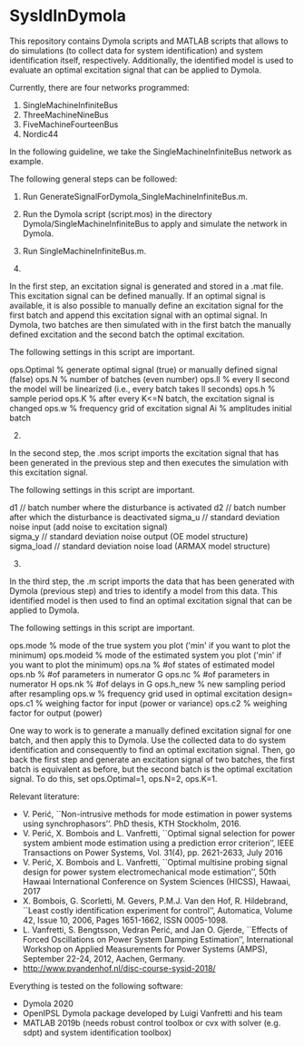 # SysIdInDymola

This repository contains Dymola scripts and MATLAB scripts that allows to do simulations (to collect data for system identification) and system identification itself, respectively. Additionally, the identified model is used to evaluate an optimal excitation signal that can be applied to Dymola.

Currently, there are four networks programmed:

1)	SingleMachineInfiniteBus
2)	ThreeMachineNineBus
3)	FiveMachineFourteenBus
4)	Nordic44

In the following guideline, we take the SingleMachineInfiniteBus network as example.

The following general steps can be followed:

1)	Run GenerateSignalForDymola_SingleMachineInfiniteBus.m.
2)	Run the Dymola script (script.mos) in the directory Dymola/SingleMachineInfiniteBus to apply and simulate the network in Dymola.
3)	Run SingleMachineInfiniteBus.m.

1)
In the first step, an excitation signal is generated and stored in a .mat file. This excitation signal can be defined manually. If an optimal signal is available, it is also possible to manually define an excitation signal for the first batch and append this excitation signal with an optimal signal. In Dymola, two batches are then simulated with in the first batch the manually defined excitation and the second batch the optimal excitation.

The following settings in this script are important.

ops.Optimal 	% generate optimal signal (true) or manually defined signal (false)
ops.N           % number of batches (even number)
ops.ll          % every ll second the model will be linearized (i.e., every batch takes ll seconds)
ops.h           % sample period
ops.K 		 	% after every K<=N batch, the excitation signal is changed
ops.w        	% frequency grid of excitation signal
Ai              % amplitudes initial batch

2)
In the second step, the .mos script imports the excitation signal that has been generated in the previous step and then executes the simulation with this excitation signal.        

The following settings in this script are important.

d1            	// batch number where the disturbance is activated
d2          	// batch number after which the disturbance is deactivated
sigma_u    		// standard deviation noise input (add noise to excitation signal)  
sigma_y     	// standard deviation noise output (OE model structure)  
sigma_load    	// standard deviation noise load (ARMAX model structure)

3)
In the third step, the .m script imports the data that has been generated with Dymola (previous step) and tries to identify a model from this data. This identified model is then used to find an optimal excitation signal that can be applied to Dymola.

The following settings in this script are important.

ops.mode  		% mode of the true system you plot ('min' if you want to plot the minimum)
ops.modeid     	% mode of the estimated system you plot ('min' if you want to plot the minimum)
ops.na       	% #of states of estimated model
ops.nb         	% #of parameters in numerator G
ops.nc         	% #of parameters in numerator H
ops.nk         	% #of delays in G
ops.h_new      	% new sampling period after resampling
ops.w          	% frequency grid used in optimal excitation design=
ops.c1         	% weighing factor for input (power or variance)
ops.c2         	% weighing factor for output (power) 
 

One way to work is to generate a manually defined excitation signal for one batch, and then apply this to Dymola. Use the collected data to do system identification and consequently to find an optimal excitation signal. Then, go back the first step and generate an excitation signal of two batches, the first batch is equivalent as before, but the second batch is the optimal excitation signal. To do this, set ops.Optimal=1, ops.N=2, ops.K=1.     

Relevant literature:
- V. Perić, ``Non-intrusive methods for mode estimation in power systems using synchrophasors’’. PhD thesis, KTH Stockholm, 2016.
- V. Perić, X. Bombois and L. Vanfretti, ``Optimal signal selection for power system ambient mode estimation using a prediction error criterion’’, IEEE Transactions on Power Systems, Vol. 31(4), pp. 2621-2633, July 2016
- V. Perić, X. Bombois and L. Vanfretti, ``Optimal multisine probing signal design for power system electromechanical mode estimation’’, 50th Hawaai International Conference on System Sciences (HICSS), Hawaai, 2017
- X. Bombois, G. Scorletti, M. Gevers, P.M.J. Van den Hof, R. Hildebrand, ``Least costly identification experiment for control’’, Automatica, Volume 42, Issue 10, 2006, Pages 1651-1662, ISSN 0005-1098.
- L. Vanfretti, S. Bengtsson,  Vedran Perić, and Jan O. Gjerde, ``Effects of Forced Oscillations on Power System Damping Estimation’’,  International  Workshop on Applied Measurements  for Power Systems (AMPS), September 22-24, 2012, Aachen, Germany.
- http://www.pvandenhof.nl/disc-course-sysid-2018/


Everything is tested on the following software:

- Dymola 2020
- OpenIPSL Dymola package developed by Luigi Vanfretti and his team 
- MATLAB 2019b (needs robust control toolbox or cvx with solver (e.g. sdpt) and system identification toolbox)





